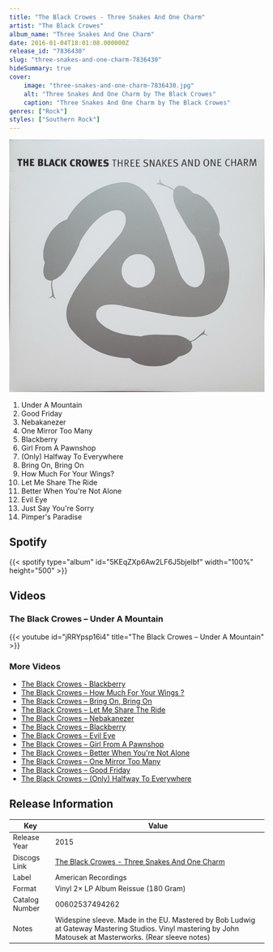 ```yaml
---
title: "The Black Crowes - Three Snakes And One Charm"
artist: "The Black Crowes"
album_name: "Three Snakes And One Charm"
date: 2016-01-04T18:01:08.000000Z
release_id: "7836430"
slug: "three-snakes-and-one-charm-7836430"
hideSummary: true
cover:
    image: "three-snakes-and-one-charm-7836430.jpg"
    alt: "Three Snakes And One Charm by The Black Crowes"
    caption: "Three Snakes And One Charm by The Black Crowes"
genres: ["Rock"]
styles: ["Southern Rock"]
---
```


![Three Snakes And One Charm by The Black Crowes](three-snakes-and-one-charm-7836430.jpg)

<!-- section break -->

1. Under A Mountain
2. Good Friday
3. Nebakanezer
4. One Mirror Too Many
5. Blackberry
6. Girl From A Pawnshop
7. (Only) Halfway To Everywhere
8. Bring On, Bring On
9. How Much For Your Wings?
10. Let Me Share The Ride
11. Better When You're Not Alone
12. Evil Eye
13. Just Say You're Sorry
14. Pimper's Paradise

<!-- section break -->


## Spotify
{{< spotify type="album" id="5KEqZXp6Aw2LF6J5bjelbf" width="100%" height="500" >}}



## Videos
### The Black Crowes – Under A Mountain
{{< youtube id="jRRYpsp16i4" title="The Black Crowes – Under A Mountain" >}}<br>

### More Videos

- [The Black Crowes - Blackberry](https://www.youtube.com/watch?v=y9r_uE9YOSM)
- [The Black Crowes – How Much For Your Wings ?](https://www.youtube.com/watch?v=dkDFnrKJ7Qg)
- [The Black Crowes – Bring On, Bring On](https://www.youtube.com/watch?v=zV2eiDIrdxk)
- [The Black Crowes – Let Me Share The Ride](https://www.youtube.com/watch?v=sOELboiSWho)
- [The Black Crowes – Nebakanezer](https://www.youtube.com/watch?v=k6omFhQ5hWg)
- [The Black Crowes – Blackberry](https://www.youtube.com/watch?v=PpuEO_8C-sI)
- [The Black Crowes – Evil Eye](https://www.youtube.com/watch?v=5gyZe38zSro)
- [The Black Crowes – Girl From A Pawnshop](https://www.youtube.com/watch?v=Pt3haYErkCw)
- [The Black Crowes – Better When You're Not Alone](https://www.youtube.com/watch?v=fjkKkEBGuZA)
- [The Black Crowes – One Mirror Too Many](https://www.youtube.com/watch?v=N_XL0xcMXUk)
- [The Black Crowes – Good Friday](https://www.youtube.com/watch?v=zhErj13uccY)
- [The Black Crowes – (Only) Halfway To Everywhere](https://www.youtube.com/watch?v=6qjTpiSUw18)


## Release Information
|  Key           | Value                                                |
| ---------------| ---------------------------------------------------- |
| Release Year   | 2015                                   |
| Discogs Link   | [The Black Crowes - Three Snakes And One Charm](https://www.discogs.com/release/7836430-The-Black-Crowes-Three-Snakes-And-One-Charm) |
| Label          | American Recordings |
| Format         | Vinyl 2× LP Album Reissue (180 Gram) |
| Catalog Number | 00602537494262 |
| Notes | Widespine sleeve. Made in the EU. Mastered by Bob Ludwig at Gateway Mastering Studios. Vinyl mastering by John Matousek at Masterworks. (Rear sleeve notes) |